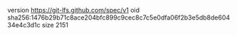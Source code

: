 version https://git-lfs.github.com/spec/v1
oid sha256:1476b29b71c8ace204bfc899c9cec8c7c5e0dfa06f2b3e5db8de60434e4c3d1c
size 2151
